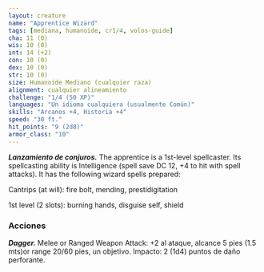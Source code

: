 ```yaml
---
layout: creature
name: "Apprentice Wizard"
tags: [mediana, humanoide, cr1/4, volos-guide]
cha: 11 (0)
wis: 10 (0)
int: 14 (+2)
con: 10 (0)
dex: 10 (0)
str: 10 (0)
size: Humanoide Mediano (cualquier raza)
alignment: cualquier alineamiento
challenge: "1/4 (50 XP)"
languages: "Un idioma cualquiera (usualmente Común)"
skills: "Arcanos +4, Historia +4"
speed: "30 ft."
hit_points: "9 (2d8)"
armor_class: "10"
---
```


***Lanzamiento de conjuros.*** The apprentice is a 1st-level spellcaster. Its spellcasting ability is Intelligence (spell save DC 12, +4 to hit with spell attacks). It has the following wizard spells prepared:

Cantrips (at will): fire bolt, mending, prestidigitation

1st level (2 slots): burning hands, disguise self, shield

### Acciones

***Dagger.*** Melee or Ranged Weapon Attack: +2 al ataque, alcance 5 pies (1.5 mts)or range 20/60 pies, un objetivo. Impacto: 2 (1d4) puntos de daño perforante.